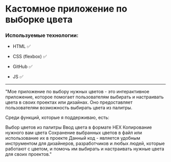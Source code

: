 # **Кастомное приложение по выборке цвета**

### Используемые технологии:

- HTML :white_check_mark:

- CSS (flexbox) :white_check_mark:
- GitHub :white_check_mark:
- JS :white_check_mark:

---

"Мое приложение по выбору нужных цветов - это интерактивное приложение, которое помогает пользователям выбирать и настраивать цвета в своих проектах или дизайнах. Оно предоставляет пользователям возможность выбирать цвета из палитры.

Среди функций, которые я поддерживаю, есть:

Выбор цветов из палитры
Ввод цвета в формате HEX
Копирование нужного вам цвета
Сохранение выбранных цветов в файл или использование их в проекте
Данный код - является удобным инструментом для дизайнеров, разработчиков и любых людей, которые работают с цветом, и помочь им выбирать и настраивать нужные цвета для своих проектов."
